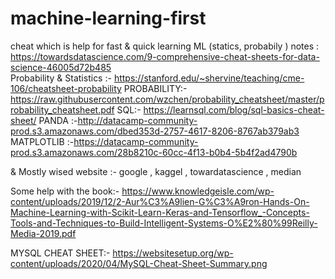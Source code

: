 # machine-learning-first
cheat which is help for fast & quick learning ML (statics, probabily ) notes : https://towardsdatascience.com/9-comprehensive-cheat-sheets-for-data-science-46005d72b485  
                                Probability & Statistics :- https://stanford.edu/~shervine/teaching/cme-106/cheatsheet-probability
                                 PROBABILITY:-https://raw.githubusercontent.com/wzchen/probability_cheatsheet/master/probability_cheatsheet.pdf
                                SQL:- https://learnsql.com/blog/sql-basics-cheat-sheet/
                                PANDA :-http://datacamp-community-prod.s3.amazonaws.com/dbed353d-2757-4617-8206-8767ab379ab3
                                MATPLOTLIB :-https://datacamp-community-prod.s3.amazonaws.com/28b8210c-60cc-4f13-b0b4-5b4f2ad4790b

& Mostly wised website :- google ,
                          kaggel ,
                          towardatascience ,
                          median
                          
                          
Some help with the book:- 
https://www.knowledgeisle.com/wp-content/uploads/2019/12/2-Aur%C3%A9lien-G%C3%A9ron-Hands-On-Machine-Learning-with-Scikit-Learn-Keras-and-Tensorflow_-Concepts-Tools-and-Techniques-to-Build-Intelligent-Systems-O%E2%80%99Reilly-Media-2019.pdf


MYSQL CHEAT SHEET:- 
https://websitesetup.org/wp-content/uploads/2020/04/MySQL-Cheat-Sheet-Summary.png
